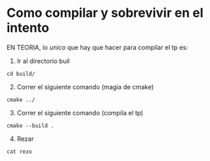# Como compilar y sobrevivir en el intento
EN TEORIA, lo *unico* que hay que hacer para compilar el tp es:

1. Ir al directorio buil
```console
cd build/
```
2. Correr el siguiente comando (magia de cmake)
```console
cmake ../
```
3. Correr el siguiente comando (compila el tp)
```console
cmake --build .
```

4. Rezar
```
cat rezo
```
